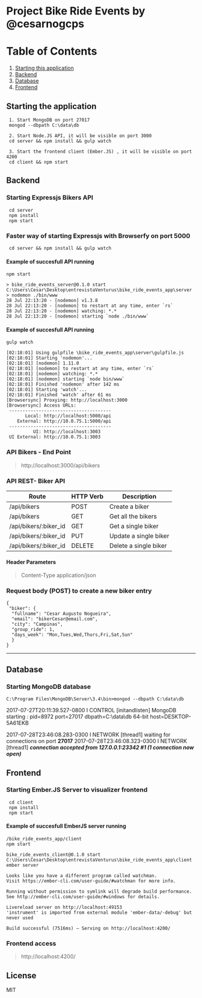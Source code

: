 # Project Bike Ride Events by @cesarnogcps

# Table of Contents
1. [Starting this application](#starting-the-application)
2. [Backend](#backend)
3. [Database](#database)
4. [Frontend](#frontend)

## Starting the application
     1. Start MongoDB on port 27017
     mongod --dbpath C:\data\db
     
     2. Start Node.JS API, it will be visible on port 3000
     cd server && npm install && gulp watch
     
     3. Start the frontend client (Ember.JS) , it will be visible on port 4200
     cd client && npm start

## Backend
### Starting Expressjs Bikers API

     cd server
     npm install  
     npm start

### Faster way of starting Expressjs with Browserfy on port 5000

     cd server && npm install && gulp watch
     

#### Example of succesfull API running

    npm start
    
    > bike_ride_events_server@0.1.0 start C:\Users\Cesar\Desktop\entrevistaVenturus\bike_ride_events_app\server
    > nodemon ./bin/www
    28 Jul 22:13:20 - [nodemon] v1.3.8
    28 Jul 22:13:20 - [nodemon] to restart at any time, enter `rs`
    28 Jul 22:13:20 - [nodemon] watching: *.*
    28 Jul 22:13:20 - [nodemon] starting `node ./bin/www`

#### Example of succesfull API running
    gulp watch

    [02:18:01] Using gulpfile \bike_ride_events_app\server\gulpfile.js
    [02:18:01] Starting 'nodemon'...
    [02:18:01] [nodemon] 1.11.0
    [02:18:01] [nodemon] to restart at any time, enter `rs`
    [02:18:01] [nodemon] watching: *.*
    [02:18:01] [nodemon] starting `node bin/www`
    [02:18:01] Finished 'nodemon' after 142 ms
    [02:18:01] Starting 'watch'...
    [02:18:01] Finished 'watch' after 61 ms
    [Browsersync] Proxying: http://localhost:3000
    [Browsersync] Access URLs:
     --------------------------------------
           Local: http://localhost:5000/api
        External: http://10.0.75.1:5000/api
     --------------------------------------
              UI: http://localhost:3003
     UI External: http://10.0.75.1:3003

### API Bikers - End Point
> http://localhost:3000/api/bikers

### API REST- Biker API 
 
Route | HTTP Verb | Description |
----- | ---- | ---- 
 /api/bikers | POST | Create a biker     |  
 /api/bikers | GET  | Get all the bikers |
 /api/bikers/:biker_id | GET | Get a single biker   |
 /api/bikers/:biker_id | PUT | Update a single biker    |
 /api/bikers/:biker_id | DELETE | Delete a single biker  |

#### Header Parameters
> Content-Type  application/json

### Request body (POST) to create a new biker entry
    {
     "biker": {
      "fullname": "Cesar Augusto Nogueira",
      "email": "bikerCesar@email.com",
      "city": "Campinas",
      "group_ride": 1,
      "days_week": "Mon,Tues,Wed,Thurs,Fri,Sat,Sun"
      }
    }

----------
## Database

### Starting MongoDB database

    C:\Program Files\MongoDB\Server\3.4\bin>mongod --dbpath C:\data\db

2017-07-27T20:11:39.527-0800 I CONTROL  [initandlisten] MongoDB starting : pid=8972 port=27017 dbpath=C:\data\db 64-bit host=DESKTOP-5A61EKB

2017-07-28T23:46:08.283-0300 I NETWORK  [thread1] waiting for connections on port **27017**
2017-07-28T23:46:08.323-0300 I NETWORK  [thread1] ***connection accepted from 127.0.0.1:23342 #1 (1 connection now open)***

## Frontend

### Starting Ember.JS Server to visualizer frontend

     cd client
     npm install  
     npm start

#### Example of succesfull EmberJS server running

    /bike_ride_events_app/client
    npm start
    
    bike_ride_events_client@0.1.0 start C:\Users\Cesar\Desktop\entrevistaVenturus\bike_ride_events_app\client
    ember server
    
    Looks like you have a different program called watchman.
    Visit https://ember-cli.com/user-guide/#watchman for more info.
    
    Running without permission to symlink will degrade build performance.
    See http://ember-cli.com/user-guide/#windows for details.

    Livereload server on http://localhost:49153
    'instrument' is imported from external module 'ember-data/-debug' but never used
    
    Build successful (7516ms) – Serving on http://localhost:4200/

### Frontend access
> http://localhost:4200/

License
-------

MIT



